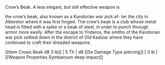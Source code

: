 Crow’s Beak. A less elegant, but still effective weapon is

the crow’s beak, also known as a Kandorian war pick af- ter the city in Alberetor where it was first forged. The crow’s beak is a club whose metal head is fitted with a spike or a beak of steel, in order to punch through armor more easily. After the escape to Yndaros, the smiths of the Kandorian war pick settled down in the district of Old Kadizar where they have continued to craft their dreaded weapons.


[[Item Crows Beak d8 3 lb]]                   | 5 Th        | d8 [[5e Damage Type piercing]]     | 3 lb   | [[Weapon Properties Symbaroum deep impact]]                                               
